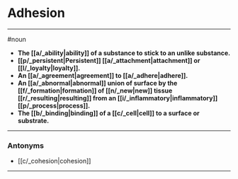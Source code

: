 # Adhesion
---
#noun
- **The [[a/_ability|ability]] of a substance to stick to an unlike substance.**
- **[[p/_persistent|Persistent]] [[a/_attachment|attachment]] or [[l/_loyalty|loyalty]].**
- **An [[a/_agreement|agreement]] to [[a/_adhere|adhere]].**
- **An [[a/_abnormal|abnormal]] union of surface by the [[f/_formation|formation]] of [[n/_new|new]] tissue [[r/_resulting|resulting]] from an [[i/_inflammatory|inflammatory]] [[p/_process|process]].**
- **The [[b/_binding|binding]] of a [[c/_cell|cell]] to a surface or substrate.**
---
### Antonyms
- [[c/_cohesion|cohesion]]
---
